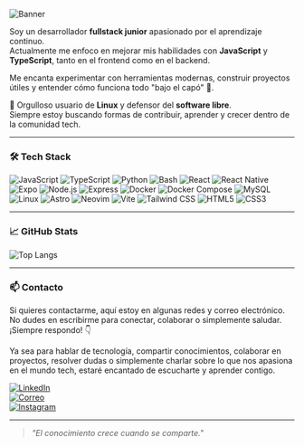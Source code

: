 ![Banner](https://capsule-render.vercel.app/api?type=waving&color=gradient&height=200&section=header&text=Hola,%20Jonathan%20por%20aqui%20👋&fontSize=40&fontAlign=center)



Soy un desarrollador **fullstack junior** apasionado por el aprendizaje continuo.  
Actualmente me enfoco en mejorar mis habilidades con **JavaScript** y **TypeScript**, tanto en el frontend como en el backend.  

Me encanta experimentar con herramientas modernas, construir proyectos útiles y entender cómo funciona todo "bajo el capó" 🔧.  

🐧 Orgulloso usuario de **Linux** y defensor del **software libre**.  
Siempre estoy buscando formas de contribuir, aprender y crecer dentro de la comunidad tech.

---

### 🛠 Tech Stack

![JavaScript](https://img.shields.io/badge/-JavaScript-F7DF1E?style=flat&logo=javascript&logoColor=black)
![TypeScript](https://img.shields.io/badge/-TypeScript-3178C6?style=flat&logo=typescript&logoColor=white)
![Python](https://img.shields.io/badge/-Python-3776AB?style=flat&logo=python&logoColor=white)
![Bash](https://img.shields.io/badge/-Bash-4EAA25?style=flat&logo=gnubash&logoColor=white)
![React](https://img.shields.io/badge/-React-61DAFB?style=flat&logo=react&logoColor=black)
![React Native](https://img.shields.io/badge/-React%20Native-20232A?style=flat&logo=react&logoColor=61DAFB)
![Expo](https://img.shields.io/badge/-Expo-000020?style=flat&logo=expo&logoColor=white)
![Node.js](https://img.shields.io/badge/-Node.js-339933?style=flat&logo=node.js&logoColor=white)
![Express](https://img.shields.io/badge/-Express-000000?style=flat&logo=express&logoColor=white)
![Docker](https://img.shields.io/badge/-Docker-2496ED?style=flat&logo=docker&logoColor=white)
![Docker Compose](https://img.shields.io/badge/-Docker_Compose-2496ED?style=flat&logo=docker&logoColor=white)
![MySQL](https://img.shields.io/badge/-MySQL-4479A1?style=flat&logo=mysql&logoColor=white)
![Linux](https://img.shields.io/badge/-Linux-FCC624?style=flat&logo=linux&logoColor=black)
![Astro](https://img.shields.io/badge/-Astro-FF5F00?style=flat&logo=astro&logoColor=white)
![Neovim](https://img.shields.io/badge/-Neovim-57A143?style=flat&logo=neovim&logoColor=white)
![Vite](https://img.shields.io/badge/-Vite-646CFF?style=flat&logo=vite&logoColor=white)
![Tailwind CSS](https://img.shields.io/badge/-Tailwind_CSS-06B6D4?style=flat&logo=tailwind-css&logoColor=white)
![HTML5](https://img.shields.io/badge/-HTML5-E34F26?style=flat&logo=html5&logoColor=white)
![CSS3](https://img.shields.io/badge/-CSS3-1572B6?style=flat&logo=css3&logoColor=white)



---

### 📈 GitHub Stats

![Top Langs](https://github-readme-stats.vercel.app/api/top-langs/?username=joonalarcon&layout=compact&theme=radical)

---

### 📫 Contacto

Si quieres contactarme, aquí estoy en algunas redes y correo electrónico.  
No dudes en escribirme para conectar, colaborar o simplemente saludar. ¡Siempre respondo! 👇

Ya sea para hablar de tecnología, compartir conocimientos, colaborar en proyectos, resolver dudas o simplemente charlar sobre lo que nos apasiona en el mundo tech, estaré encantado de escucharte y aprender contigo.


[![LinkedIn](https://img.shields.io/badge/-LinkedIn-blue?style=flat&logo=linkedin)](https://linkedin.com/in/tuusuario)  
[![Correo](https://img.shields.io/badge/-Email-red?style=flat&logo=gmail&logoColor=white)](mailto:joona.palarconss@gmail.com)  
[![Instagram](https://img.shields.io/badge/-Instagram-E4405F?style=flat&logo=instagram&logoColor=white)](https://instagram.com/joonalarcons)

---

> *"El conocimiento crece cuando se comparte."*


